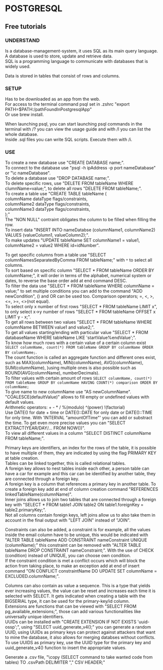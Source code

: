 # POSTGRESQL

## Free tutorials

### UNDERSTAND
Is a database-management-system, it uses SQL as its main query language.<br>
A database is used to store, update and retrieve data.<br>
SQL is a programming language to communicate with databases that is widely used.

Data is stored in tables that consist of rows and columns.

### SETUP
Has to be downloaded as an app from the web.<br>
For access to the terminal command psql set in .zshrc "export PATH=$PATH:/pathFoundInPostgresqlApp"<br>
Or use brew install.

When launching psql, you can start launching psql commands in the terminal with /? you can view the usage guide and with /l you can list the whole database.<br>
Inside .sql files you can write SQL scripts. Execute them with /i.

### USE
To create a new database use "CREATE DATABASE name;".<br>
To connect to the database use "psql -h ipAddress -p port nameDatabase" or "\c nameDatabase".<br>
To delete a database use "DROP DATABASE name;".<br>
To delete specific rows, use "DELETE FROM tableName WHERE clumnName=value;", to delete all rows "DELETE FROM tableName;".<br>
To create a table use "CREATE TABLE tableName (<br>
									columnName dataType flags/constraints, <br>
									columnName2 dataType flags/constraints, <br>
									columnName3 dataType flags/constraints, <br>
									);"<br>
The "NON NULL" contraint obligates the column to be filled when filling the row.<br>
To insert data "INSERT INTO nameDatabse (columnName1, columnName2) VALUES (valueColumn1, valueColumn2);".<br>
To make updates "UPDATE tableName SET columnName1 = value1, columnName2 = value2  WHERE id=idNumber".

To get specific columns from a table use "SELECT columnNamesSeparatedByComma FROM tableName;" with `*` to select all columns.<br>
To sort based on specific column "SELECT * FROM tableName ORDER BY columnName;", it will order in terms of the alphabet, numerical system or dates, to reverse the base order add at end command DESC.<br>
To filter the data use "SELECT * FROM tableName WHERE columnName = value;" to set multiple conditions you can add to the command "ADD newCondition", () and OR can be used too. Comparison operators; =, <, >, <=, >=, <>(not equal).<br>
To select only x number of first rows "SELECT * FROM tableName LIMIT x", to only select x->y number of rows "SELECT * FROM tableName OFFSET x LIMIT y - x;".<br>
To get all rows between two values "SELECT * FROM tableName WHERE columnName BETWEEN value1 and value2;".<br>
To get all values starting/ending with particular value "SELECT * FROM databaseName WHERE tableName LIKE 'startValue%endValue';".<br>
To know how much rows with a certain value of a certain column exist `SELECT columnName, count(*) FROM tableName GROUP BY columnName ORDER BY columnName;`. <br>
The count function is called an aggregate function and different ones exist, such as MAX(columnName), MIN(columnName), AVG(columnName), SUM(columnName), )using multiple ones is also possible such as ROUND(AVG(columnName), numberDecimals).<br>
To filter values with certain amount of rows `SELECT columnName, count(*) FROM tableName GROUP BY columnName HAVING COUNT(*) comparison ORDER BY columnName;`<br>
To give name to new columnName use "AS newColumnName".<br>
"COALESCE(defaultValue)" allows to fill empty or undefined values with default values.<br>
Arithmetic operators: + - * / %(modulo) ^(power) !(factorial)<br>
Use DATE() for date + time or DATE()::DATE for only date or DATE()::TIME for only time. With 'INTERVAL "amountOfTime"' you can add or substract the time. To get even more precise values you can "SELECT EXTRACT(YEAR/DAY/... FROM NOW())".<br>
To view all different values in a column "SELECT DISTINCT columnName FROM tableName;".

Primary keys are identifiers, an index for the rows of the table, it is possible to have multiple of them, they are indicated by using the flag PRIMARY KEY at table creation.<br>
Tables can be linked together, this is called relational tables.<br>
A foreign key allows to nest tables inside each other, a person table can have a car for example and this car can be identified by another table, they are connected through a foreign key.<br>
A foreign key is a column that references a primary key in another table. To create a foreign key add at end of column creation command "REFERENCES linkedTableName(columnName)".<br>
Inner joins allows us to join two tables that are connected through a foreign key with "SELECT * FROM table1 JOIN table2 ON table1.foreignKey = table2.primaryKey;".<br>
Not all columns contain foreign keys, left joins allow us to also take them in account in the final output with "LEFT JOIN" instead of "JOIN".

Constraints can also be added, a constraint is for example, all the values inside the email column have to be unique, this would be indicated with "ALTER TABLE tableName ADD CONSTRAINT nameConstraint UNIQUE (columnName);" this constraint can be removed with "ALTER TABLE tableName DROP CONSTRAINT nameConstraint;". With the use of CHECK (condition) instead of UNIQUE, you can choose own condition.<br>
If the constraint condition is met a conflict occurs which will block the action from taking place, to make an exception add at end of insert command "ON CONFLICT constraintName DO UPDATE SET columnName = EXCLUDED.columnName;".<br>

Columns can also contain as value a sequence. This is a type that yields ever increasing values, the value can be reset and increases each time it is selected with SELECT. It gets indicated when creating a table with the BIGSERIAL type, it can be used for the primary-key/id column.<br>
Extensions are functions that can be viewed with "SELECT FROM pg_available_extensions;", those can add various functionalities like universally unique identifiers.<br>
UUIDs can be installed with "CREATE EXTENSION IF NOT EXISTS 'uuid-ossp';", using "SELECT uuid_generate_v4();" you can generate a random UUID, using UUIDs as primary keys can protect against attackers that want to mine the database, it also allows for merging databses without conflicts.<br>
To use UUIDS as primary key, use the UUID type for the primary key and uuid_generate_v4() function to insert the appropriate values.

Generate a .csv file, "\copy (SELECT command to take wanted code from tables) TO .csvPath DELIMITER "," CSV HEADER;"
